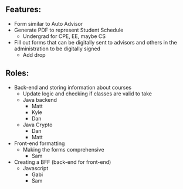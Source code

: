 ## Features:
  - Form similar to Auto Advisor
  - Generate PDF to represent Student Schedule
     - Undergrad for CPE, EE, maybe CS
  - Fill out forms that can be digitally sent to advisors and others in the administration to be digitally signed
    - Add drop

## Roles:
  - Back-end and storing information about courses
    - Update logic and checking if classes are valid to take
    - Java backend
      - Matt
      - Kyle
      - Dan
    - Java Crypto
      - Dan
      - Matt
 - Front-end formatting
    - Making the forms comprehensive
      - Sam
 - Creating a BFF (back-end for front-end)
    - Javascript
      - Gabi
      - Sam

